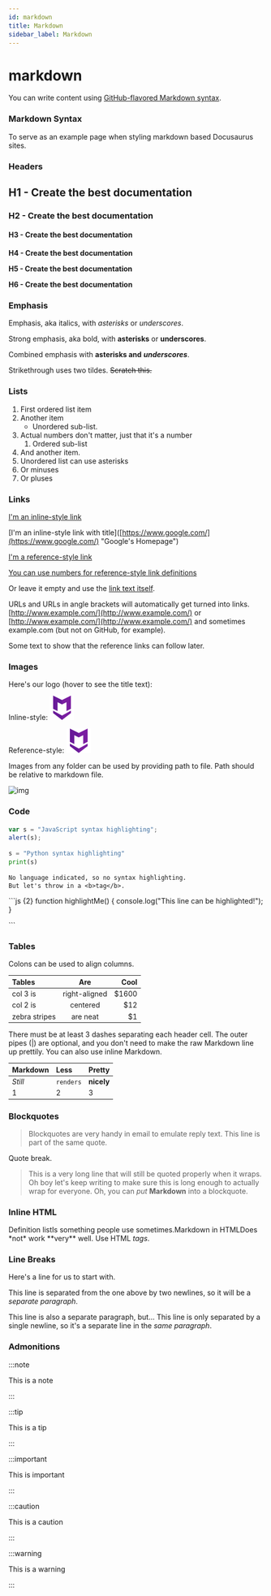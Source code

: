 ```yaml
---
id: markdown
title: Markdown
sidebar_label: Markdown
---
```


# markdown

You can write content using [GitHub-flavored Markdown syntax](https://github.github.com/gfm/).

### Markdown Syntax

To serve as an example page when styling markdown based Docusaurus sites.

### Headers

## H1 - Create the best documentation

### H2 - Create the best documentation

#### H3 - Create the best documentation

**H4 - Create the best documentation**

**H5 - Create the best documentation**

**H6 - Create the best documentation**

### Emphasis

Emphasis, aka italics, with _asterisks_ or _underscores_.

Strong emphasis, aka bold, with **asterisks** or **underscores**.

Combined emphasis with **asterisks and** _**underscores**_.

Strikethrough uses two tildes. ~~Scratch this.~~

### Lists

1. First ordered list item
2. Another item
   * Unordered sub-list.
3. Actual numbers don't matter, just that it's a number
   1. Ordered sub-list
4. And another item.
5. Unordered list can use asterisks
6. Or minuses
7. Or pluses

### Links

[I'm an inline-style link](https://www.google.com/)

\[I'm an inline-style link with title\]\([https://www.google.com/](https://www.google.com/) "Google's Homepage"\)

[I'm a reference-style link](https://www.mozilla.org/)

[You can use numbers for reference-style link definitions](http://slashdot.org/)

Or leave it empty and use the [link text itself](http://www.reddit.com/).

URLs and URLs in angle brackets will automatically get turned into links. [http://www.example.com/](http://www.example.com/) or [http://www.example.com/](http://www.example.com/) and sometimes example.com \(but not on GitHub, for example\).

Some text to show that the reference links can follow later.

### Images

Here's our logo \(hover to see the title text\):

Inline-style: ![Logo Title Text 1](https://github.com/adam-p/markdown-here/raw/master/src/common/images/icon48.png)

Reference-style: ![Logo Title Text 2](https://github.com/adam-p/markdown-here/raw/master/src/common/images/icon48.png)

Images from any folder can be used by providing path to file. Path should be relative to markdown file.

![img](https://github.com/jpwilliams/temit/tree/69908de0f43bca52354465130db157493bca7500/static/img/logo.svg)

### Code

```javascript
var s = "JavaScript syntax highlighting";
alert(s);
```

```python
s = "Python syntax highlighting"
print(s)
```

```text
No language indicated, so no syntax highlighting.
But let's throw in a <b>tag</b>.
```

\`\`\`js {2} function highlightMe\(\) { console.log\("This line can be highlighted!"\); }

\`\`\`

### Tables

Colons can be used to align columns.

| Tables | Are | Cool |
| :--- | :---: | ---: |
| col 3 is | right-aligned | $1600 |
| col 2 is | centered | $12 |
| zebra stripes | are neat | $1 |

There must be at least 3 dashes separating each header cell. The outer pipes \(\|\) are optional, and you don't need to make the raw Markdown line up prettily. You can also use inline Markdown.

| Markdown | Less | Pretty |
| :--- | :--- | :--- |
| _Still_ | `renders` | **nicely** |
| 1 | 2 | 3 |

### Blockquotes

> Blockquotes are very handy in email to emulate reply text. This line is part of the same quote.

Quote break.

> This is a very long line that will still be quoted properly when it wraps. Oh boy let's keep writing to make sure this is long enough to actually wrap for everyone. Oh, you can _put_ **Markdown** into a blockquote.

### Inline HTML

Definition listIs something people use sometimes.Markdown in HTMLDoes \*not\* work \*\*very\*\* well. Use HTML _tags_.

### Line Breaks

Here's a line for us to start with.

This line is separated from the one above by two newlines, so it will be a _separate paragraph_.

This line is also a separate paragraph, but... This line is only separated by a single newline, so it's a separate line in the _same paragraph_.

### Admonitions

:::note

This is a note

:::

:::tip

This is a tip

:::

:::important

This is important

:::

:::caution

This is a caution

:::

:::warning

This is a warning

:::

